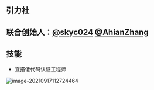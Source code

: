## 引力社
联合创始人：[@skyc024](https://github.com/skyc024) [@AhianZhang](https://github.com/AhianZhang)
---
## 技能
- 宜搭低代码认证工程师


![image-20210917112724464](https://ahian-blog.oss-cn-beijing.aliyuncs.com/images/2021-09-17-032727.png)

